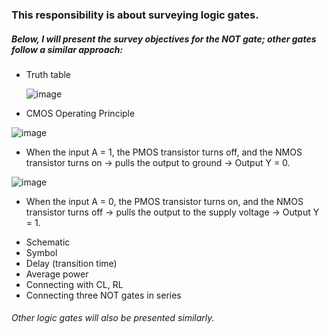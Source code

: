 ### This responsibility is about surveying logic gates.

##### Below, I will present the survey objectives for the NOT gate; other gates follow a similar approach:
* Truth table
  
  ![image](https://github.com/user-attachments/assets/73478b9b-6e6b-477a-b473-a683a4a919c5)
* CMOS Operating Principle
  
![image](https://github.com/user-attachments/assets/86af1e74-678d-40bc-9ec9-142c406a3bf6)
- When the input A = 1, the PMOS transistor turns off, and the NMOS transistor turns on → pulls the output to ground → Output Y = 0.
  
![image](https://github.com/user-attachments/assets/6b9dd0d8-905a-4bab-a892-f69c271f3f76)
- When the input A = 0, the PMOS transistor turns on, and the NMOS transistor turns off → pulls the output to the supply voltage → Output Y = 1.
* Schematic
* Symbol
* Delay (transition time)
* Average power
* Connecting with CL, RL
* Connecting three NOT gates in series
###### Other logic gates will also be presented similarly.
